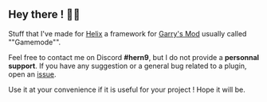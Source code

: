 ## Hey there ! 🙋‍♂️

Stuff that I've made for [Helix](https://github.com/NebulousCloud/helix) a framework for [Garry's Mod](https://steamcommunity.com/app/4000/) usually called ""Gamemode"".

Feel free to contact me on Discord **#hern9**, but I do not provide a __personnal support__.
If you have any suggestion or a general bug related to a plugin, open an [issue](https://github.com/Biscorn/helix-plugins/issues).

Use it at your convenience if it is useful for your project ! Hope it will be.
